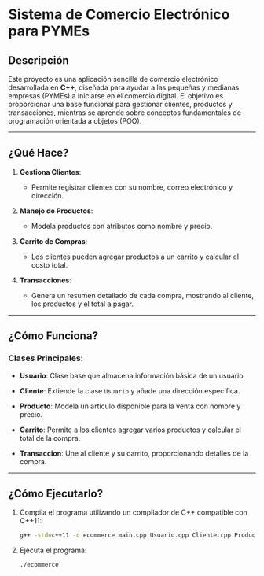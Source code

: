 # Sistema de Comercio Electrónico para PYMEs

## Descripción

Este proyecto es una aplicación sencilla de comercio electrónico desarrollada en **C++**, diseñada para ayudar a las pequeñas y medianas empresas (PYMEs) a iniciarse en el comercio digital. El objetivo es proporcionar una base funcional para gestionar clientes, productos y transacciones, mientras se aprende sobre conceptos fundamentales de programación orientada a objetos (POO).

---

## ¿Qué Hace?

1. **Gestiona Clientes**:
   - Permite registrar clientes con su nombre, correo electrónico y dirección.

2. **Manejo de Productos**:
   - Modela productos con atributos como nombre y precio.

3. **Carrito de Compras**:
   - Los clientes pueden agregar productos a un carrito y calcular el costo total.

4. **Transacciones**:
   - Genera un resumen detallado de cada compra, mostrando al cliente, los productos y el total a pagar.

---

## ¿Cómo Funciona?

### Clases Principales:

- **Usuario**:
  Clase base que almacena información básica de un usuario.

- **Cliente**:
  Extiende la clase `Usuario` y añade una dirección específica.

- **Producto**:
  Modela un artículo disponible para la venta con nombre y precio.

- **Carrito**:
  Permite a los clientes agregar varios productos y calcular el total de la compra.

- **Transaccion**:
  Une al cliente y su carrito, proporcionando detalles de la compra.

---

## ¿Cómo Ejecutarlo?

1. Compila el programa utilizando un compilador de C++ compatible con C++11:
   ```bash
   g++ -std=c++11 -o ecommerce main.cpp Usuario.cpp Cliente.cpp Producto.cpp Carrito.cpp Transaccion.cpp
2. Ejecuta el programa:
   ```bash
   ./ecommerce

